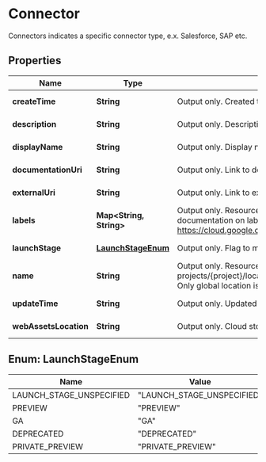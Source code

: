 

# Connector

Connectors indicates a specific connector type, e.x. Salesforce, SAP etc.

## Properties

| Name | Type | Description | Notes |
|------------ | ------------- | ------------- | -------------|
|**createTime** | **String** | Output only. Created time. |  [optional] [readonly] |
|**description** | **String** | Output only. Description of the resource. |  [optional] [readonly] |
|**displayName** | **String** | Output only. Display name. |  [optional] [readonly] |
|**documentationUri** | **String** | Output only. Link to documentation page. |  [optional] [readonly] |
|**externalUri** | **String** | Output only. Link to external page. |  [optional] [readonly] |
|**labels** | **Map&lt;String, String&gt;** | Output only. Resource labels to represent user-provided metadata. Refer to cloud documentation on labels for more details. https://cloud.google.com/compute/docs/labeling-resources |  [optional] [readonly] |
|**launchStage** | [**LaunchStageEnum**](#LaunchStageEnum) | Output only. Flag to mark the version indicating the launch stage. |  [optional] [readonly] |
|**name** | **String** | Output only. Resource name of the Connector. Format: projects/{project}/locations/{location}/providers/{provider}/connectors/{connector} Only global location is supported for Connector resource. |  [optional] [readonly] |
|**updateTime** | **String** | Output only. Updated time. |  [optional] [readonly] |
|**webAssetsLocation** | **String** | Output only. Cloud storage location of icons etc consumed by UI. |  [optional] [readonly] |



## Enum: LaunchStageEnum

| Name | Value |
|---- | -----|
| LAUNCH_STAGE_UNSPECIFIED | &quot;LAUNCH_STAGE_UNSPECIFIED&quot; |
| PREVIEW | &quot;PREVIEW&quot; |
| GA | &quot;GA&quot; |
| DEPRECATED | &quot;DEPRECATED&quot; |
| PRIVATE_PREVIEW | &quot;PRIVATE_PREVIEW&quot; |



